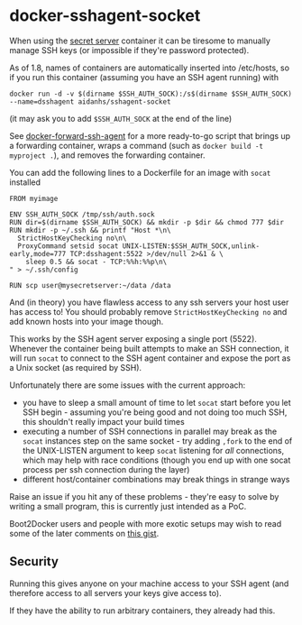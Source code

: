 docker-sshagent-socket
======================

When using the [secret server](https://github.com/aidanhs/docker-secret-server)
container it can be tiresome to manually manage SSH keys (or impossible if
they're password protected).

As of 1.8, names of containers are automatically inserted into /etc/hosts, so
if you run this container (assuming you have an SSH agent running) with

```
docker run -d -v $(dirname $SSH_AUTH_SOCK):/s$(dirname $SSH_AUTH_SOCK) --name=dsshagent aidanhs/sshagent-socket
```
(it may ask you to add `$SSH_AUTH_SOCK` at the end of the line)

See [docker-forward-ssh-agent](docker-forward-ssh-agent) for a more ready-to-go script that brings up a forwarding container, wraps a command (such as `docker build -t myproject .`), and removes the forwarding container.

You can add the following lines to a Dockerfile for an image with `socat`
installed

```
FROM myimage

ENV SSH_AUTH_SOCK /tmp/ssh/auth.sock
RUN dir=$(dirname $SSH_AUTH_SOCK) && mkdir -p $dir && chmod 777 $dir
RUN mkdir -p ~/.ssh && printf "Host *\n\
  StrictHostKeyChecking no\n\
  ProxyCommand setsid socat UNIX-LISTEN:$SSH_AUTH_SOCK,unlink-early,mode=777 TCP:dsshagent:5522 >/dev/null 2>&1 & \
    sleep 0.5 && socat - TCP:%%h:%%p\n\
" > ~/.ssh/config

RUN scp user@mysecretserver:~/data /data
```

And (in theory) you have flawless access to any ssh servers your host user
has access to! You should probably remove `StrictHostKeyChecking no` and
add known hosts into your image though.

This works by the SSH agent server exposing a single port (5522). Whenever
the container being built attempts to make an SSH connection, it will run
`socat` to connect to the SSH agent container and expose the port
as a Unix socket (as required by SSH).

Unfortunately there are some issues with the current approach:

 - you have to sleep a small amount of time to let `socat` start before you
   let SSH begin - assuming you're being good and not doing too much SSH, this
   shouldn't really impact your build times
 - executing a number of SSH connections in parallel may break as the `socat`
   instances step on the same socket - try adding `,fork` to the end of the
   UNIX-LISTEN argument to keep `socat` listening for *all* connections,
   which may help with race conditions (though you end up with one socat
   process per ssh connection during the layer)
 - different host/container combinations may break things in strange ways

Raise an issue if you hit any of these problems - they're easy to solve by
writing a small program, this is currently just intended as a PoC.

Boot2Docker users and people with more exotic setups may wish to read some of
the later comments on [this gist](https://gist.github.com/d11wtq/8699521).

Security
--------

Running this gives anyone on your machine access to your SSH agent (and
therefore access to all servers your keys give access to).

If they have the ability to run arbitrary containers, they already had this.
